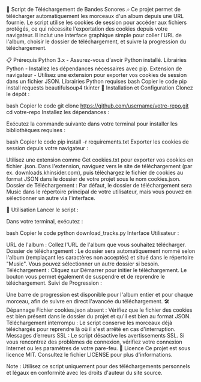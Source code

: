 
🎵 Script de Téléchargement de Bandes Sonores 🎶
Ce projet permet de télécharger automatiquement les morceaux d'un album depuis une URL fournie. Le script utilise les cookies de session pour accéder aux fichiers protégés, ce qui nécessite l'exportation des cookies depuis votre navigateur. Il inclut une interface graphique simple pour coller l'URL de l'album, choisir le dossier de téléchargement, et suivre la progression du téléchargement.

📋 Prérequis
Python 3.x - Assurez-vous d'avoir Python installé.
Librairies Python - Installez les dépendances nécessaires avec pip.
Extension de navigateur - Utilisez une extension pour exporter vos cookies de session dans un fichier JSON.
Librairies Python requises
bash
Copier le code
pip install requests beautifulsoup4 tkinter
🔧 Installation et Configuration
Clonez le dépôt :

bash
Copier le code
git clone https://github.com/username/votre-repo.git
cd votre-repo
Installez les dépendances :

Exécutez la commande suivante dans votre terminal pour installer les bibliothèques requises :

bash
Copier le code
pip install -r requirements.txt
Exporter les cookies de session depuis votre navigateur :

Utilisez une extension comme Get cookies.txt pour exporter vos cookies en fichier .json.
Dans l'extension, naviguez vers le site de téléchargement (par ex. downloads.khinsider.com), puis téléchargez le fichier de cookies au format JSON dans le dossier de votre projet sous le nom cookies.json.
Dossier de Téléchargement : Par défaut, le dossier de téléchargement sera Music dans le répertoire principal de votre utilisateur, mais vous pouvez en sélectionner un autre via l'interface.

🚀 Utilisation
Lancer le script :

Dans votre terminal, exécutez :

bash
Copier le code
python download_tracks.py
Interface Utilisateur :

URL de l'album : Collez l'URL de l'album que vous souhaitez télécharger.
Dossier de téléchargement : Le dossier sera automatiquement nommé selon l'album (remplaçant les caractères non acceptés) et situé dans le répertoire "Music". Vous pouvez sélectionner un autre dossier si besoin.
Téléchargement : Cliquez sur Démarrer pour initier le téléchargement. Le bouton vous permet également de suspendre et de reprendre le téléchargement.
Suivi de Progression :

Une barre de progression est disponible pour l'album entier et pour chaque morceau, afin de suivre en direct l'avancée du téléchargement.
🛠️ Dépannage
Fichier cookies.json absent : Vérifiez que le fichier des cookies est bien présent dans le dossier du projet et qu'il est bien au format JSON.
Téléchargement interrompu : Le script conserve les morceaux déjà téléchargés pour reprendre là où il s'est arrêté en cas d'interruption.
Messages d’erreurs SSL : Le script désactive les avertissements SSL. Si vous rencontrez des problèmes de connexion, vérifiez votre connexion Internet ou les paramètres de votre pare-feu.
📜 Licence
Ce projet est sous licence MIT. Consultez le fichier LICENSE pour plus d'informations.

Note : Utilisez ce script uniquement pour des téléchargements personnels et légaux en conformité avec les droits d'auteur du site source.

